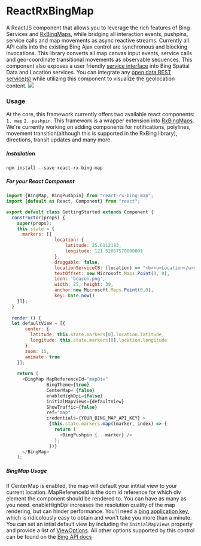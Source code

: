 # ReactRxBingMap
A ReactJS component that allows you to leverage the rich features of Bing Services and [RxBingMaps](https://github.com/erikschlegel/RxBingMap), while bridging all interaction events, pushpins, service calls and map movements as async reactive streams. Currently all API calls into the existing Bing Ajax control are synchronous and blocking invocations. This library converts all map canvas input events, service calls and geo-coordinate transitional movements as observable sequences. This component also exposes a user friendly [service interface](https://github.com/erikschlegel/RxBingServices) into Bing Spatial Data and Location services. You can integrate any [open data REST service(s)](http://www.programmableweb.com/api/nyc-open-data) while utilizing this component to visualize the geolocation content. 
<img src="https://cloud.githubusercontent.com/assets/7635865/10552923/2d743ddc-7425-11e5-94a7-c652ce026214.gif" />

### Usage
At the core, this framework currently offers two available react components: `1. map` `2. pushpin`. This framework is a wrapper extension into [RxBingMaps](https://github.com/erikschlegel/RxBingMap). We're currently working on adding components for notifications, polylines, movement transition(although this is supported in the RxBing library), directions, transit updates and many more. 

##### Installation
```
npm install --save react-rx-bing-map
```

##### For your React Component
```js
import {BingMap, BingPushpin} from "react-rx-bing-map";
import {default as React, Component} from "react";

export default class GettingStarted extends Component {
  constructor(props) {
    super(props);
    this.state = {
      markers: [{
                  location: {
                      latitude: 25.0112183,
                      longitude: 121.52067570000001
                  },
                  draggable: false,
                  locationServiceCB: (location) => "<b><u>Location</u></b>: {2}<br>Coordinates {0},{1}".format(location.point.coordinates[0], location.point.coordinates[1], location.name),
                  textOffset: new Microsoft.Maps.Point(0, 0),
                  icon: 'beacon.png',
                  width: 25, height: 39,
                  anchor:new Microsoft.Maps.Point(0,0),
                  key: Date.now()
    }]};
  }
  
  render () {
  let defaultView = [{
       center: {
         latitude: this.state.markers[0].location.latitude,
         longitude: this.state.markers[0].location.longitude
       },
       zoom: 15,
       animate: true
    }];
    
    return (
      <BingMap MapReferenceId="mapDiv"
               BingTheme={true}
               CenterMap= {false}
               enableHighDpi={false}
               initialMapViews={defaultView}
               ShowTraffic={false}
               ref="map"
               credentials={YOUR_BING_MAP_API_KEY} >
                {this.state.markers.map((marker, index) => {
                  return (
                    <BingPushpin {...marker} />
                  );
                })}
      </BingMap>
    );
```

##### BingMap Usage
If CenterMap is enabled, the map will default your intitial view to your current location. MapReferenceId is the dom id reference for which div element the component should be rendered to. You can have as many as you need. enableHighDpi increases the resolution quality of the map rendering, but can hinder performance. You'll need a [bing application key](https://msdn.microsoft.com/en-us/library/ff428642.aspx), which is ridicolously easy to obtain and won't take you more than a minute. You can set an intial default view by including the `initialMapViews` property and provide a list of [ViewOptions](https://msdn.microsoft.com/en-us/library/gg427628.aspx).
All other options supported by this control can be found on the [Bing API docs](https://msdn.microsoft.com/en-us/library/gg427603.aspx)
